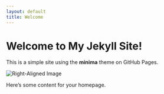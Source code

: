 ```yaml
---
layout: default
title: Welcome
---
```


# Welcome to My Jekyll Site!

This is a simple site using the **minima** theme on GitHub Pages.

![Right-Aligned Image](https://via.placeholder.com/150 "Placeholder Image")

Here’s some content for your homepage.
